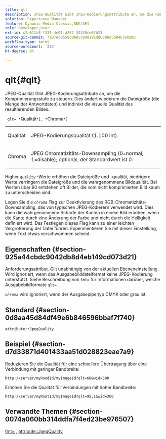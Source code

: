 ```yaml
---
title: qlt
description: JPEG-Qualität Gibt JPEG-Kodierungsattribute an, um die Komprimierungsstufe zu steuern. Dies ändert wiederum die Dateigröße (die Menge der Antwortdaten) und indirekt die visuelle Qualität des resultierenden Bildes.
solution: Experience Manager
feature: Dynamic Media Classic,SDK/API
role: Developer,User
exl-id: c2a611a8-f331-4e01-a262-34340ce67b21
source-git-commit: 7a07ec9550c0685c908191dd6806d5b84678820d
workflow-type: tm+mt
source-wordcount: '233'
ht-degree: 6%

---
```


# qlt{#qlt}

JPEG-Qualität Gibt JPEG-Kodierungsattribute an, um die Komprimierungsstufe zu steuern. Dies ändert wiederum die Dateigröße (die Menge der Antwortdaten) und indirekt die visuelle Qualität des resultierenden Bildes.

` qlt= *`Qualität`*[, *`Chroma`*]`

<table id="simpletable_FB8090D4BEBF42FD83A64A7AAB6D7F92"> 
 <tr class="strow"> 
  <td class="stentry"> <p> <span class="varname"> Qualität </span> </p> </td> 
  <td class="stentry"> <p>JPEG-Kodierungsqualität (1.100 int). </p> </td> 
 </tr> 
 <tr class="strow"> 
  <td class="stentry"> <p> <span class="varname"> Chroma </span> </p> </td> 
  <td class="stentry"> <p>JPEG Chromatizitäts-Downsampling (0=normal, 1=disable); optional, der Standardwert ist 0. </p> </td> 
 </tr> 
</table>

Higher *`quality`* -Werte erhöhen die Dateigröße und -qualität, niedrigere Werte verringern die Dateigröße und die wahrgenommene Bildqualität. Bei Werten über 90 entstehen oft Bilder, die vom nicht komprimierten Bild kaum zu unterscheiden sind.

Legen Sie die *`chroma`* Flag zur Deaktivierung des RGB-Chromatizitäts-Downsampling, das von typischen JPEG-Kodierern verwendet wird. Dies kann die wahrgenommene Schärfe der Kanten in einem Bild erhöhen, wenn die Kante durch eine Änderung der Farbe und nicht durch die Helligkeit definiert wird. Das Festlegen dieses Flag kann zu einer leichten Vergrößerung der Datei führen. Experimentieren Sie mit dieser Einstellung, wenn Text etwas verschwommen scheint.

## Eigenschaften {#section-925a44cbdc9042db8d4eb149cd073d21}

Anforderungsattribut. Gilt unabhängig von der aktuellen Ebeneneinstellung. Wird ignoriert, wenn das Ausgabebilddateiformat keine JPEG-Kodierung unterstützt. Siehe Beschreibung von `fmt=` für Informationen darüber, welche Ausgabebildformate `qlt=`.

*`chroma`* wird ignoriert, wenn der Ausgabepipeltyp CMYK oder grau ist.

## Standard {#section-0d8aa45d84df49e6b846596bbaf7f740}

`attribute::JpegQuality`

## Beispiel {#section-d7d33871d401433aa51d028823eae7a9}

Reduzieren Sie die Qualität für eine schnellere Übertragung über eine Verbindung mit geringer Bandbreite:

`http://server/myRoodId/myImageId?qlt=60&wid=300`

Erhöhen Sie die Qualität für Verbindungen mit hoher Bandbreite:

`http://server/myRootId/myImageId?qlt=95,1&wid=300`

## Verwandte Themen {#section-0074a060bb314ddfa7f4ed23be976507}

[fmt=](../../../../../is-api/http-ref/image-serving-api-ref/c-http-protocol-reference/c-command-reference/r-is-http-fmt.md#reference-cdf10043423b45ba9fe15157fb3ae37a) , [attribute::JpegQuality](../../../../../is-api/image-catalog/image-serving-api-ref/c-image-catalog-reference/c-attributes-reference/r-jpegquality.md#reference-4a879e7c46024c8a898a9fd226f9eb09)
